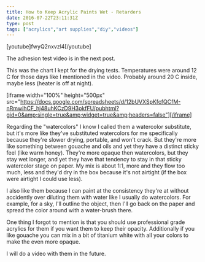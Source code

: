 ```yaml
---
title: How to Keep Acrylic Paints Wet - Retarders
date: 2016-07-22T23:11:31Z
type: post
tags: ["acrylics","art supplies","diy","videos"]
---
```



[youtube]fwyQ2nxvzl4[/youtube]

The adhesion test video is in the next post.

This was the chart I kept for the drying tests. Temperatures were around 12 C for those days like I mentioned in the video. Probably around 20 C inside, maybe less (heater is off at night).

[iframe  width="100%" height="500px" src="https://docs.google.com/spreadsheets/d/12bUVXSpKfcfQCfM-nRmwihCF_hj48uhKCzD9H3okfFU/pubhtml?gid=0&amp;single=true&amp;widget=true&amp;headers=false"][/iframe]

Regarding the "watercolors" I know I called them a watercolor substitute, but it's more like they've substituted watercolors for me specifically because they're slower drying, portable, and won't crack. But they're more like something between gouache and oils and yet they have a distinct sticky feel (like warm honey). They're more opaque then watercolors, but they stay wet longer, and yet they have that tendency to stay in that sticky watercolor stage on paper. My mix is about 1:1, more and they flow too much, less and they'd dry in the box because it's not airtight (if the box were airtight I could use less).

I also like them because I can paint at the consistency they're at without accidently over diluting them with water like I usually do watercolors. For example, for a sky, I'll outline the object, then I'll go back on the paper and spread the color around with a water-brush there.

One thing I forgot to mention is that you should use professional grade acrylics for them if you want them to keep their opacity. Additionally if you like gouache you can mix in a bit of titanium white with all your colors to make the even more opaque.

I will do a video with them in the future.
